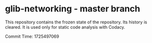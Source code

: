 # glib-networking - master branch

This repository contains the frozen state of the repository.
Its history is cleared. It is used only for static code
analysis with Codacy.

Commit Time: 1725497069